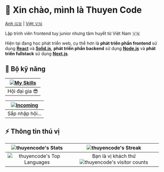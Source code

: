 # 👋 Xin chào, mình là Thuyen Code

[Anh 🇬🇧](./README.md) | [Việt 🇻🇳](#-xin-chào-mình-là-thuyen-code)

Lập trình viên frontend tuy junior nhưng tâm huyết từ Việt Nam 🇻🇳

Hiện tại đang học phát triển web, cụ thể hơn là **phát triển phần frontend** sử dụng [**React**](https://react.dev) và [**Solid.js**](https://solidjs.com), **phát triển phần backend** sử dụng [**Node.js**](https://nodejs.org) và **phát triển fullstack** sử dụng [**Next.js**](https://nextjs.org).

## 🧰 Bộ kỹ năng

| [![My Skills](https://skillicons.dev/icons?i=js,ts,html,css,tailwind,react,next,git,linux)](https://skillicons.dev) |
| :-----------------------------------------------------------------------------------------------------------------: |
|                                                   Hội đại gia 😎                                                    |

| [![Incoming](https://skillicons.dev/icons?i=solidjs,astro,remix)](https://skillicons.dev) |
| :---------------------------------------------------------------------------------------: |
|                                      Sắp nhập hội...                                      |

## ⚡ Thông tin thú vị

|        ![thuyencode's Stats](https://github-readme-stats.vercel.app/api?username=thuyencode&theme=blueberry&show_icons=true&hide_border=true&count_private=true&locale=vi)         | ![thuyencode's Streak](https://github-readme-streak-stats.herokuapp.com/?user=thuyencode&theme=blueberry&hide_border=true&locale=vi) |
| :--------------------------------------------------------------------------------------------------------------------------------------------------------------------------------: | :----------------------------------------------------------------------------------------------------------------------------------: |
| ![thuyencode's Top Languages](https://github-readme-stats.vercel.app/api/top-langs/?username=thuyencode&theme=blueberry&show_icons=true&hide_border=true&layout=compact&locale=vi) |              Bạn là vị khách thứ ![thuyencode's visitor counts](https://profile-counter.glitch.me/thuyencode/count.svg)              |
